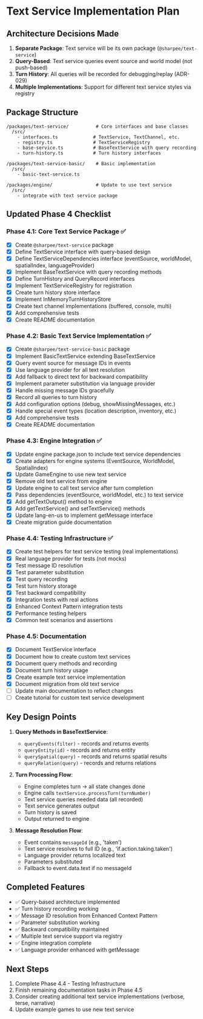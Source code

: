 # Text Service Implementation Plan

## Architecture Decisions Made

1. **Separate Package**: Text service will be its own package (`@sharpee/text-service`)
2. **Query-Based**: Text service queries event source and world model (not push-based)
3. **Turn History**: All queries will be recorded for debugging/replay (ADR-029)
4. **Multiple Implementations**: Support for different text service styles via registry

## Package Structure

```
/packages/text-service/          # Core interfaces and base classes
  /src/
    - interfaces.ts             # TextService, TextChannel, etc.
    - registry.ts               # TextServiceRegistry
    - base-service.ts           # BaseTextService with query recording
    - turn-history.ts           # Turn history interfaces
    
/packages/text-service-basic/    # Basic implementation
  /src/
    - basic-text-service.ts
    
/packages/engine/                # Update to use text service
  /src/
    - integrate with text service package
```

## Updated Phase 4 Checklist

### Phase 4.1: Core Text Service Package ✅
- [x] Create `@sharpee/text-service` package
- [x] Define TextService interface with query-based design
- [x] Define TextServiceDependencies interface (eventSource, worldModel, spatialIndex, languageProvider)
- [x] Implement BaseTextService with query recording methods
- [x] Define TurnHistory and QueryRecord interfaces
- [x] Implement TextServiceRegistry for registration
- [x] Create turn history store interface
- [x] Implement InMemoryTurnHistoryStore
- [x] Create text channel implementations (buffered, console, multi)
- [x] Add comprehensive tests
- [x] Create README documentation

### Phase 4.2: Basic Text Service Implementation ✅
- [x] Create `@sharpee/text-service-basic` package
- [x] Implement BasicTextService extending BaseTextService
- [x] Query event source for message IDs in events
- [x] Use language provider for all text resolution
- [x] Add fallback to direct text for backward compatibility
- [x] Implement parameter substitution via language provider
- [x] Handle missing message IDs gracefully
- [x] Record all queries to turn history
- [x] Add configuration options (debug, showMissingMessages, etc.)
- [x] Handle special event types (location description, inventory, etc.)
- [x] Add comprehensive tests
- [x] Create README documentation

### Phase 4.3: Engine Integration ✅
- [x] Update engine package.json to include text service dependencies
- [x] Create adapters for engine systems (EventSource, WorldModel, SpatialIndex)
- [x] Update GameEngine to use new text service
- [x] Remove old text service from engine
- [x] Update engine to call text service after turn completion
- [x] Pass dependencies (eventSource, worldModel, etc.) to text service
- [x] Add getTextOutput() method to engine
- [x] Add getTextService() and setTextService() methods
- [x] Update lang-en-us to implement getMessage interface
- [x] Create migration guide documentation

### Phase 4.4: Testing Infrastructure ✅
- [x] Create test helpers for text service testing (real implementations)
- [x] Real language provider for tests (not mocks)
- [x] Test message ID resolution
- [x] Test parameter substitution
- [x] Test query recording
- [x] Test turn history storage
- [x] Test backward compatibility
- [x] Integration tests with real actions
- [x] Enhanced Context Pattern integration tests
- [x] Performance testing helpers
- [x] Common test scenarios and assertions

### Phase 4.5: Documentation
- [x] Document TextService interface
- [x] Document how to create custom text services
- [x] Document query methods and recording
- [x] Document turn history usage
- [x] Create example text service implementation
- [x] Document migration from old text service
- [ ] Update main documentation to reflect changes
- [ ] Create tutorial for custom text service development

## Key Design Points

1. **Query Methods in BaseTextService**:
   - `queryEvents(filter)` - records and returns events
   - `queryEntity(id)` - records and returns entity
   - `querySpatial(query)` - records and returns spatial results
   - `queryRelation(query)` - records and returns relations

2. **Turn Processing Flow**:
   - Engine completes turn → all state changes done
   - Engine calls `textService.processTurn(turnNumber)`
   - Text service queries needed data (all recorded)
   - Text service generates output
   - Turn history is saved
   - Output returned to engine

3. **Message Resolution Flow**:
   - Event contains `messageId` (e.g., 'taken')
   - Text service resolves to full ID (e.g., 'if.action.taking.taken')
   - Language provider returns localized text
   - Parameters substituted
   - Fallback to event.data.text if no messageId

## Completed Features

- ✅ Query-based architecture implemented
- ✅ Turn history recording working
- ✅ Message ID resolution from Enhanced Context Pattern
- ✅ Parameter substitution working
- ✅ Backward compatibility maintained
- ✅ Multiple text service support via registry
- ✅ Engine integration complete
- ✅ Language provider enhanced with getMessage

## Next Steps

1. Complete Phase 4.4 - Testing Infrastructure
2. Finish remaining documentation tasks in Phase 4.5
3. Consider creating additional text service implementations (verbose, terse, narrative)
4. Update example games to use new text service
